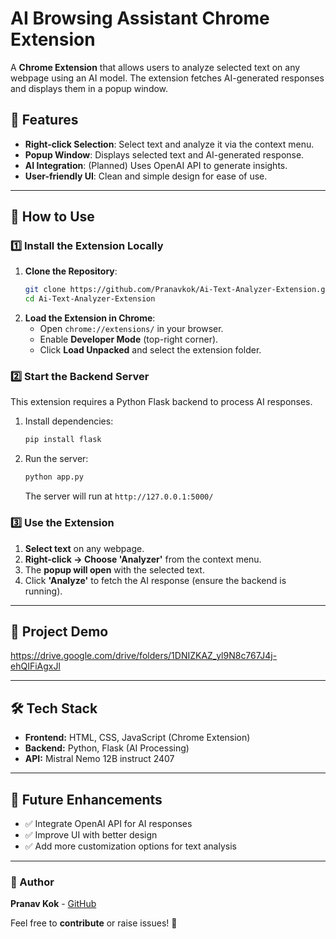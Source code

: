 # AI Browsing Assistant Chrome Extension

A **Chrome Extension** that allows users to analyze selected text on any webpage using an AI model. The extension fetches AI-generated responses and displays them in a popup window.

## 🚀 Features
- **Right-click Selection**: Select text and analyze it via the context menu.
- **Popup Window**: Displays selected text and AI-generated response.
- **AI Integration**: (Planned) Uses OpenAI API to generate insights.
- **User-friendly UI**: Clean and simple design for ease of use.

---

## 📌 How to Use
### 1️⃣ Install the Extension Locally
1. **Clone the Repository**:
   ```sh
   git clone https://github.com/Pranavkok/Ai-Text-Analyzer-Extension.git
   cd Ai-Text-Analyzer-Extension
   ```
2. **Load the Extension in Chrome**:
   - Open `chrome://extensions/` in your browser.
   - Enable **Developer Mode** (top-right corner).
   - Click **Load Unpacked** and select the extension folder.

### 2️⃣ Start the Backend Server
This extension requires a Python Flask backend to process AI responses.
1. Install dependencies:
   ```sh
   pip install flask
   ```
2. Run the server:
   ```sh
   python app.py
   ```
   The server will run at `http://127.0.0.1:5000/`

### 3️⃣ Use the Extension
1. **Select text** on any webpage.
2. **Right-click → Choose 'Analyzer'** from the context menu.
3. The **popup will open** with the selected text.
4. Click **'Analyze'** to fetch the AI response (ensure the backend is running).

---

## 🎥 Project Demo
https://drive.google.com/drive/folders/1DNIZKAZ_yl9N8c767J4j-ehQIFiAgxJl

---

## 🛠 Tech Stack
- **Frontend:** HTML, CSS, JavaScript (Chrome Extension)
- **Backend:** Python, Flask (AI Processing)
- **API:** Mistral Nemo 12B instruct 2407

---

## 📌 Future Enhancements
- ✅ Integrate OpenAI API for AI responses
- ✅ Improve UI with better design
- ✅ Add more customization options for text analysis

---

### 🔗 Author
**Pranav Kok** - [GitHub](https://github.com/Pranavkok)

Feel free to **contribute** or raise issues! 🚀


